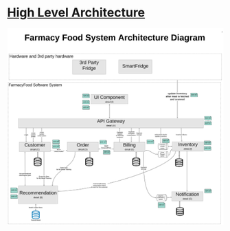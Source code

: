 # [High Level Architecture](../../../README.md)

![High Level Architecture](doc/arc/images/high_level.svg)

